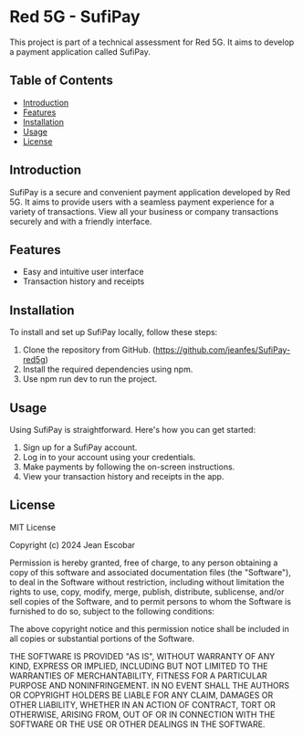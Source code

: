 # Red 5G - SufiPay

This project is part of a technical assessment for Red 5G. It aims to develop a payment application called SufiPay.

## Table of Contents
- [Introduction](#introduction)
- [Features](#features)
- [Installation](#installation)
- [Usage](#usage)
- [License](#license)

## Introduction

SufiPay is a secure and convenient payment application developed by Red 5G. It aims to provide users with a seamless payment experience for a variety of transactions. View all your business or company transactions securely and with a friendly interface.

## Features

- Easy and intuitive user interface
- Transaction history and receipts

## Installation

To install and set up SufiPay locally, follow these steps:

1. Clone the repository from GitHub. (https://github.com/jeanfes/SufiPay-red5g)
2. Install the required dependencies using npm.
3. Use npm run dev to run the project.

## Usage

Using SufiPay is straightforward. Here's how you can get started:
1. Sign up for a SufiPay account.
2. Log in to your account using your credentials.
3. Make payments by following the on-screen instructions.
4. View your transaction history and receipts in the app.

## License

MIT License

Copyright (c) 2024 Jean Escobar

Permission is hereby granted, free of charge, to any person obtaining a copy
of this software and associated documentation files (the "Software"), to deal
in the Software without restriction, including without limitation the rights
to use, copy, modify, merge, publish, distribute, sublicense, and/or sell
copies of the Software, and to permit persons to whom the Software is
furnished to do so, subject to the following conditions:

The above copyright notice and this permission notice shall be included in all
copies or substantial portions of the Software.

THE SOFTWARE IS PROVIDED "AS IS", WITHOUT WARRANTY OF ANY KIND, EXPRESS OR
IMPLIED, INCLUDING BUT NOT LIMITED TO THE WARRANTIES OF MERCHANTABILITY,
FITNESS FOR A PARTICULAR PURPOSE AND NONINFRINGEMENT. IN NO EVENT SHALL THE
AUTHORS OR COPYRIGHT HOLDERS BE LIABLE FOR ANY CLAIM, DAMAGES OR OTHER
LIABILITY, WHETHER IN AN ACTION OF CONTRACT, TORT OR OTHERWISE, ARISING FROM,
OUT OF OR IN CONNECTION WITH THE SOFTWARE OR THE USE OR OTHER DEALINGS IN THE
SOFTWARE.

